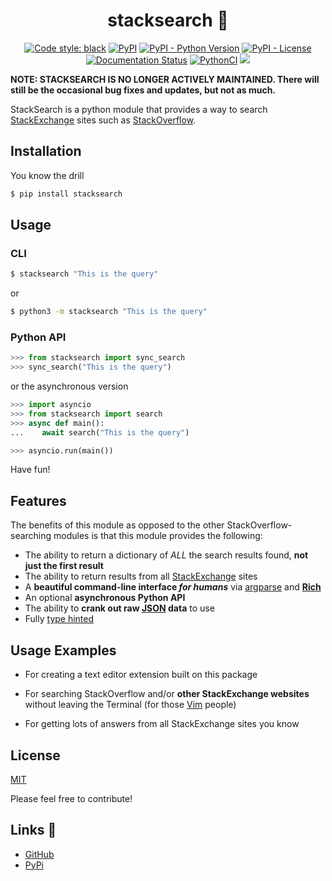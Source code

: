 <h1 align="center">stacksearch 🔎</h1>

<p align="center">
    <a href="https://github.com/psf/black"><img src="https://img.shields.io/badge/code%20style-black-000000.svg" alt="Code style: black"></a>
    <a href="https://pypi.org/project/stacksearch/"><img src="https://img.shields.io/pypi/v/stacksearch" alt="PyPI"></a>
    <a href="https://pypi.org/project/stacksearch/"><img src="https://img.shields.io/pypi/pyversions/stacksearch" alt="PyPI - Python Version"></a>
    <a href="https://pypi.org/project/stacksearch/"><img src="https://img.shields.io/pypi/l/stacksearch" alt="PyPI - License"></a>
    <a href="https://stacksearch.readthedocs.io/en/latest/"><img src="https://readthedocs.org/projects/stacksearch/badge/?version=latest" alt="Documentation Status"></a>
    <a href="https://github.com/ThatXliner/stacksearch/actions/workflows/python-check.yml"><img src="https://github.com/ThatXliner/stacksearch/actions/workflows/python-check.yml/badge.svg" alt="PythonCI"></a>
    <a href="https://codecov.io/gh/ThatXliner/stacksearch"> <img src="https://codecov.io/gh/ThatXliner/stacksearch/branch/master/graph/badge.svg" /> </a>
</p>

**NOTE: STACKSEARCH IS NO LONGER ACTIVELY MAINTAINED. There will still be the occasional bug fixes and updates, but not as much.**


StackSearch is a python module that provides a way to search [StackExchange](https://stackexchange.com) sites such as [StackOverflow](https://stackoverflow.com).

## Installation

You know the drill

```bash
$ pip install stacksearch
```
## Usage
### CLI

```bash
$ stacksearch "This is the query"
```
or
```bash
$ python3 -m stacksearch "This is the query"
```
### Python API

```python
>>> from stacksearch import sync_search
>>> sync_search("This is the query")
```
or the asynchronous version

```python
>>> import asyncio
>>> from stacksearch import search
>>> async def main():
...    await search("This is the query")

>>> asyncio.run(main())
```
Have fun!

## Features

The benefits of this module as opposed to the other StackOverflow-searching modules is that this module provides the following:

- The ability to return a dictionary of _ALL_ the search results found, **not just the first result**
- The ability to return results from all [StackExchange](https://stackexchange.com/) sites
- A **beautiful command-line interface _for humans_** via [argparse](https://docs.python.org/3/library/argparse.html) and [**Rich**](https://github.com/willmcgugan/rich)
- An optional **asynchronous Python API**
- The ability to **crank out raw [JSON](https://www.json.org/json-en.html) data** to use
- Fully [type hinted](https://www.python.org/dev/peps/pep-0585/)


## Usage Examples

- For creating a text editor extension built on this package

- For searching StackOverflow and/or **other StackExchange websites** without leaving the Terminal (for those [Vim](https://www.vim.org/) people)

- For getting lots of answers from all StackExchange sites you know

## License

[MIT](https://choosealicense.com/licenses/mit/)

Please feel free to contribute!

## Links 📎

 - [GitHub](https://github.com/ThatXliner/stacksearch/tree/Stable)
 - [PyPi](https://pypi.org/project/stacksearch/)
